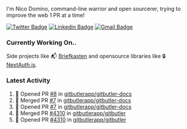 
I'm Nico Domino, command-line warrior and open sourcerer, trying to improve the web 1 PR at a time!

[![Twitter Badge](https://img.shields.io/badge/-@ndom91-1ca0f1?style=flat-square&labelColor=1ca0f1&logo=twitter&logoColor=white&link=https://twitter.com/ndom91)](https://twitter.com/ndom91) [![Linkedin Badge](https://img.shields.io/badge/-ndom91-blue?style=flat-square&logo=Linkedin&logoColor=white&link=https://www.linkedin.com/in/ndom91/)](https://www.linkedin.com/in/ndom91/) [![Gmail Badge](https://img.shields.io/badge/-yo@ndo.dev-c14438?style=flat-square&logo=mail.ru&logoColor=white&link=mailto:yo@ndo.dev)](mailto:yo@ndo.dev)

### Currently Working On..

Side projects like 📬 [Briefkasten](https://briefkastenhq.com) and opensource libraries like 🔒 [NextAuth.js](https://github.com/nextauthjs/next-auth).

<!--START_SECTION_PROFILE_VIEWS:readme-info-->
<!--END_SECTION_PROFILE_VIEWS:readme-info-->

<!--START_SECTION_DAILY_COMMIT:readme-info-->
<!--END_SECTION_DAILY_COMMIT:readme-info-->

<!--START_SECTION_WEEKLY_COMMIT:readme-info-->
<!--END_SECTION_WEEKLY_COMMIT:readme-info-->

### Latest Activity

<!--START_SECTION:activity-->
1. 💪 Opened PR [#8](https://github.com/gitbutlerapp/gitbutler-docs/pull/8) in [gitbutlerapp/gitbutler-docs](https://github.com/gitbutlerapp/gitbutler-docs)
2. 🎉 Merged PR [#7](https://github.com/gitbutlerapp/gitbutler-docs/pull/7) in [gitbutlerapp/gitbutler-docs](https://github.com/gitbutlerapp/gitbutler-docs)
3. 💪 Opened PR [#7](https://github.com/gitbutlerapp/gitbutler-docs/pull/7) in [gitbutlerapp/gitbutler-docs](https://github.com/gitbutlerapp/gitbutler-docs)
4. 🎉 Merged PR [#4310](https://github.com/gitbutlerapp/gitbutler/pull/4310) in [gitbutlerapp/gitbutler](https://github.com/gitbutlerapp/gitbutler)
5. 💪 Opened PR [#4310](https://github.com/gitbutlerapp/gitbutler/pull/4310) in [gitbutlerapp/gitbutler](https://github.com/gitbutlerapp/gitbutler)
<!--END_SECTION:activity-->

